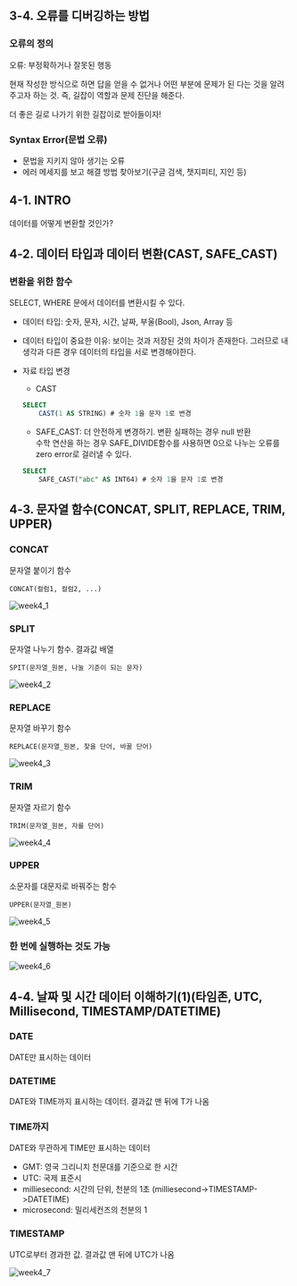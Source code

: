 ## 3-4. 오류를 디버깅하는 방법
### 오류의 정의
오류: 부정확하거나 잘못된 행동

현재 작성한 방식으로 하면 답을 얻을 수 없거나 어떤 부분에 문제가 된 다는 것을 알려주고자 하는 것. 즉, 길잡이 역할과 문제 진단을 해준다.

더 좋은 길로 나가기 위한 길잡이로 받아들이자!
### Syntax Error(문법 오류)
* 문법을 지키지 않아 생기는 오류
* 에러 메세지를 보고 해결 방법 찾아보기(구글 검색, 챗지피티, 지인 등)


## 4-1. INTRO
데이터를 어떻게 변환할 것인가?

## 4-2. 데이터 타입과 데이터 변환(CAST, SAFE_CAST)
### 변환을 위한 함수
SELECT, WHERE 문에서 데이터를 변환시킬 수 있다.

* 데이터 타입: 숫자, 문자, 시간, 날짜, 부울(Bool), Json, Array 등
* 데이터 타입이 중요한 이유: 보이는 것과 저장된 것의 차이가 존재한다. 그러므로 내 생각과 다른 경우 데이터의 타입을 서로 변경해야한다.

* 자료 타입 변경
    * CAST 
    ```SQL
    SELECT
        CAST(1 AS STRING) # 숫자 1을 문자 1로 변경
    ```

    * SAFE_CAST: 더 안전하게 변경하기. 변환 실패하는 경우 null 반환</br> 수학 연산을 하는 경우 SAFE_DIVIDE함수를 사용하면 0으로 나누는 오류를 zero error로 걸러낼 수 있다.
    ```SQL
    SELECT
        SAFE_CAST("abc" AS INT64) # 숫자 1을 문자 1로 변경
    ```

## 4-3. 문자열 함수(CONCAT, SPLIT, REPLACE, TRIM, UPPER)
### CONCAT
문자열 붙이기 함수
```
CONCAT(컬럼1, 컬럼2, ...)
```
![week4_1](./img/week4_1.png)

### SPLIT
문자열 나누기 함수. 결과값 배열
```
SPIT(문자열_원본, 나눌 기준이 되는 문자)
```
![week4_2](./img/week4_2.png)
### REPLACE
문자열 바꾸기 함수
```
REPLACE(문자열_원본, 찾을 단어, 바꿀 단어)
```
![week4_3](./img/week4_3.png)
### TRIM
문자열 자르기 함수
```
TRIM(문자열_원본, 자를 단어)
```
![week4_4](./img/week4_4.png)
### UPPER
소문자를 대문자로 바꿔주는 함수
```
UPPER(문자열_원본)
```
![week4_5](./img/week4_5.png)
### 한 번에 실행하는 것도 가능
![week4_6](./img/week4_6.png)


## 4-4. 날짜 및 시간 데이터 이해하기(1)(타임존, UTC, Millisecond, TIMESTAMP/DATETIME)
### DATE
DATE만 표시하는 데이터

### DATETIME
DATE와 TIME까지 표시하는 데이터. 결과값 맨 뒤에 T가 나옴

### TIME까지
DATE와 무관하게 TIME만 표시하는 데이터
* GMT: 영국 그리니치 천문대를 기준으로 한 시간
* UTC: 국제 표준시
* milliesecond: 시간의 단위, 천분의 1초 (milliesecond->TIMESTAMP->DATETIME)
* microsecond: 밀리세컨즈의 천분의 1

### TIMESTAMP
UTC로부터 경과한 값. 결과값 맨 뒤에 UTC가 나옴

![week4_7](./img/week4_7.png)
